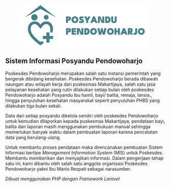 <p align="center"><a href="#" target="_blank"><img src="https://raw.githubusercontent.com/Orysxincode/web-posyandu-pendowoharjo/main/public/img/logo_posyandu.svg?token=GHSAT0AAAAAAB3RHL63KBOLRSQ3AFMBTD3OY35YVCA" width="400" alt="Logo Posyandu Pendowoharjo"></a></p>

## Sistem Informasi Posyandu Pendowoharjo

Poskesdes Pendowoharjo merupakan salah satu instansi pemerintah yang bergerak dibidang kesehatan. Poskesdes Pendowoharjo berada dibawah naungan atau wilayah kerja dari puskesmas Makartijaya, salah satu jasa pelayanan kesehatan yang rutin dilakukan setiap bulan oleh poskesdes Pendowoharjo adalah Posyandu ibu hamil, bayi/ balita, remaja, lansia., hingga penyuluhan kesehatan masyarakat seperti penyuluhan PHBS yang dilakukan tiga bulan sekali. 

Data dari setiap posyandu dikelola sendiri oleh poskesdes Pendowoharjo untuk kemudian dilaporkan kepada puskesmas Makartijaya, pendataan bayi, balita dan laporan masih menggunakan pembukuan manual sehingga memerlukan banyak waktu dalam pembuatan laporan karena pencatatan data yang berulang-ulang. 

Untuk membantu proses pendataan maka direncanakan pembuatan Sistem Informasi bertipe *Management Information System* (MIS) untuk Poskesdes. Membantu memberikan dan menyajikan informasi. Dalam pengerjaan tahap satu ini, kami dibantu oleh salah satu anggota organisasi Poskesdes Pendowoharjo yakni Ibu Manis Respati sebagai narasumber.

*Dibuat menggunakan PHP dengan Framework Laravel*
